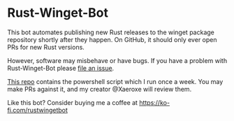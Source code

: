 # Rust-Winget-Bot

This bot automates publishing new Rust releases to the winget package repository shortly after they happen. On GitHub, it should only ever open PRs for new Rust versions.

However, software may misbehave or have bugs. If you have a problem with Rust-Winget-Bot please [file an issue](https://github.com/Rust-Winget-Bot/my-source-code/issues).

[This repo](https://github.com/Rust-Winget-Bot/my-source-code) contains the powershell script which I run once a week. You may make PRs against it, and my creator @Xaeroxe will review them.

Like this bot? Consider buying me a coffee at https://ko-fi.com/rustwingetbot
